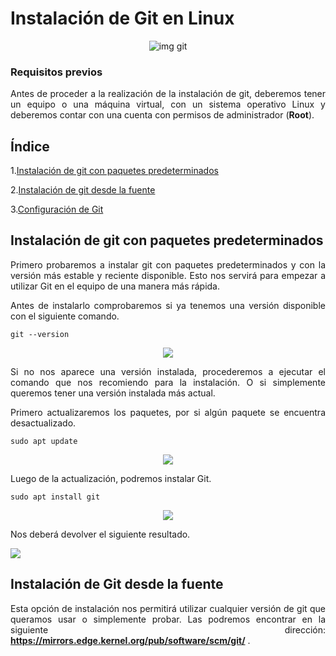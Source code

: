 # Instalación de Git en Linux

<div align="center">

![img git](http://mgaitan.github.io/intro-git/img/Git.png)

</div>

### Requisitos previos

<div style="text-align: justify">

Antes de proceder a la realización de la instalación de git, deberemos tener un equipo o una máquina virtual, con un sistema operativo Linux y deberemos contar con una cuenta con permisos de administrador (**Root**).

</div>

## Índice

 1.[Instalación de git con paquetes predeterminados](#id1)

 2.[Instalación de git desde la fuente](#id2)

 3.[Configuración de Git](#id3)

## Instalación de git con paquetes predeterminados <a name="id1"></a>

<div style="text-align: justify">

Primero probaremos a instalar git con paquetes predeterminados y con la versión más estable y reciente disponible. Esto nos servirá para empezar a utilizar Git en el equipo de una manera más rápida.

Antes de instalarlo comprobaremos si ya tenemos una versión disponible con el siguiente comando.

</div>

````
git --version
````

<div align="center">

![](1.png)

</div>

<div style="text-align: justify">

Si no nos aparece una versión instalada, procederemos a ejecutar el comando que nos recomiendo para la instalación. O si simplemente queremos tener una versión instalada más actual.

Primero actualizaremos los paquetes, por si algún paquete se encuentra desactualizado.

````
sudo apt update
````

<div align="center">

![](2.png)

</div>

Luego de la actualización, podremos instalar Git.

````
sudo apt install git
````

<div align="center">

![](3.png)

</div>

Nos deberá devolver el siguiente resultado.

![](4.png)

## Instalación de Git desde la fuente <a name="id2"></a>

Esta opción de instalación nos permitirá utilizar cualquier versión de git que queramos usar o simplemente probar. Las podremos encontrar en la siguiente dirección: **https://mirrors.edge.kernel.org/pub/software/scm/git/** .
